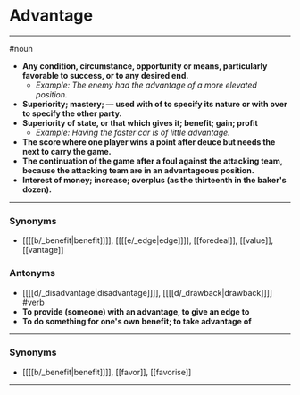 # Advantage
---
#noun
- **Any condition, circumstance, opportunity or means, particularly favorable to success, or to any desired end.**
	- _Example: The enemy had the advantage of a more elevated position._
- **Superiority; mastery; — used with of to specify its nature or with over to specify the other party.**
- **Superiority of state, or that which gives it; benefit; gain; profit**
	- _Example: Having the faster car is of little advantage._
- **The score where one player wins a point after deuce but needs the next to carry the game.**
- **The continuation of the game after a foul against the attacking team, because the attacking team are in an advantageous position.**
- **Interest of money; increase; overplus (as the thirteenth in the baker's dozen).**
---
### Synonyms
- [[[[b/_benefit|benefit]]]], [[[[e/_edge|edge]]]], [[foredeal]], [[value]], [[vantage]]
### Antonyms
- [[[[d/_disadvantage|disadvantage]]]], [[[[d/_drawback|drawback]]]]
#verb
- **To provide (someone) with an advantage, to give an edge to**
- **To do something for one's own benefit; to take advantage of**
---
### Synonyms
- [[[[b/_benefit|benefit]]]], [[favor]], [[favorise]]
---
